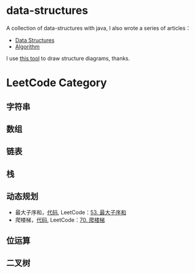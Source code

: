 # data-structures
A collection of data-structures with java, I also wrote a series of articles：

- [Data Structures](http://mingshan.fun/tags/%E6%95%B0%E6%8D%AE%E7%BB%93%E6%9E%84/)
- [Algorithm](https://mingshan.fun/tags/%E7%AE%97%E6%B3%95/)

I use [this tool](https://www.draw.io/) to draw structure diagrams, thanks.

# LeetCode Category

## 字符串

## 数组

## 链表

## 栈

## 动态规划

- 最大子序和，[代码](https://github.com/mstao/data-structures/blob/master/leetcode/code/src/me/mingshan/leetcode/L_53_MaxSubArray.java), 
 LeetCode：[53. 最大子序和](https://leetcode-cn.com/problems/maximum-subarray/)
- 爬楼梯，[代码](https://github.com/mstao/data-structures/blob/master/leetcode/code/src/me/mingshan/leetcode/L_70_ClimbStairs.java),
 LeetCode：[70. 爬楼梯](https://leetcode-cn.com/problems/climbing-stairs/)

## 位运算

## 二叉树

